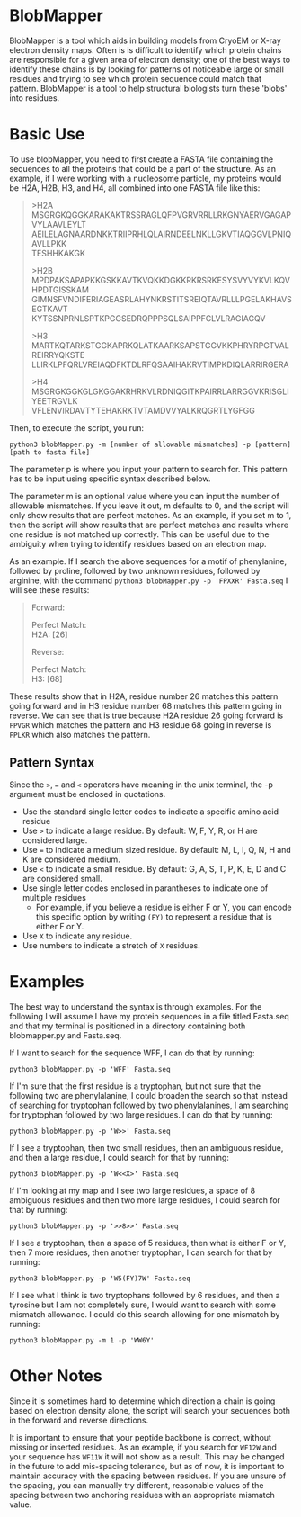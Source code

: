 # BlobMapper
BlobMapper is a tool which aids in building models from CryoEM or X-ray electron density maps. Often is is difficult to identify which protein chains are responsible for a given area of electron density; one of the best ways to identify these chains is by looking for patterns of noticeable large or small residues and trying to see which protein sequence could match that pattern. BlobMapper is a tool to help structural biologists turn these 'blobs' into residues.

# Basic Use
To use blobMapper, you need to first create a FASTA file containing the sequences to all the proteins that could be a part of the structure. As an example, if I were working with a nucleosome particle, my proteins would be H2A, H2B, H3, and H4, all combined into one FASTA file like this:

>\>H2A\
>MSGRGKQGGKARAKAKTRSSRAGLQFPVGRVRRLLRKGNYAERVGAGAPVYLAAVLEYLT\
>AEILELAGNAARDNKKTRIIPRHLQLAIRNDEELNKLLGKVTIAQGGVLPNIQAVLLPKK\
>TESHHKAKGK
>
>\>H2B\
>MPDPAKSAPAPKKGSKKAVTKVQKKDGKKRKRSRKESYSVYVYKVLKQVHPDTGISSKAM\
>GIMNSFVNDIFERIAGEASRLAHYNKRSTITSREIQTAVRLLLPGELAKHAVSEGTKAVT\
>KYTSSNPRNLSPTKPGGSEDRQPPPSQLSAIPPFCLVLRAGIAGQV
>
>\>H3\
>MARTKQTARKSTGGKAPRKQLATKAARKSAPSTGGVKKPHRYRPGTVALREIRRYQKSTE\
>LLIRKLPFQRLVREIAQDFKTDLRFQSAAIHAKRVTIMPKDIQLARRIRGERA
>
>\>H4\
>MSGRGKGGKGLGKGGAKRHRKVLRDNIQGITKPAIRRLARRGGVKRISGLIYEETRGVLK\
>VFLENVIRDAVTYTEHAKRKTVTAMDVVYALKRQGRTLYGFGG

Then, to execute the script, you run:

`python3 blobMapper.py -m [number of allowable mismatches] -p [pattern] [path to fasta file]`

The parameter p is where you input your pattern to search for. This pattern has to be input using specific syntax described below.

The parameter m is an optional value where you can input the number of allowable mismatches. If you leave it out, m defaults to 0, and the script will only show results that are perfect matches. As an example, if you set m to 1, then the script will show results that are perfect matches and results where one residue is not matched up correctly. This can be useful due to the ambiguity when trying to identify residues based on an electron map.

As an example. If I search the above sequences for a motif of phenylanine, followed by proline, followed by two unknown residues, followed by arginine, with the command `python3 blobMapper.py -p 'FPXXR' Fasta.seq` I will see these results:

>Forward:
>
>  Perfect Match:\
>  H2A: [26]
>
>
>Reverse:
>
>  Perfect Match:\
>    H3: [68]

These results show that in H2A, residue number 26 matches this pattern going forward and in H3 residue number 68 matches this pattern going in reverse. We can see that is true because H2A residue 26 going forward is `FPVGR` which matches the pattern and H3 residue 68 going in reverse is `FPLKR` which also matches the pattern.

## Pattern Syntax
Since the `>`, `=` and `<` operators have meaning in the unix terminal, the -p argument must be enclosed in quotations.

* Use the standard single letter codes to indicate a specific amino acid residue
* Use `>` to indicate a large residue. By default: W, F, Y, R, or H are considered large.
* Use `=` to indicate a medium sized residue. By default: M, L, I, Q, N, H and K are considered medium.
* Use `<` to indicate a small residue. By default: G, A, S, T, P, K, E, D and C are considered small.
* Use single letter codes enclosed in parantheses to indicate one of multiple residues
  * For example, if you believe a residue is either F or Y, you can encode this specific option by writing `(FY)` to represent a residue that is either F or Y.
* Use `X` to indicate any residue.
* Use numbers to indicate a stretch of `X` residues.

# Examples
The best way to understand the syntax is through examples. For the following I will assume I have my protein sequences in a file titled Fasta.seq and that my terminal is positioned in a directory containing both blobmapper.py and Fasta.seq.

If I want to search for the sequence WFF, I can do that by running:

`python3 blobMapper.py -p 'WFF' Fasta.seq`

If I'm sure that the first residue is a tryptophan, but not sure that the following two are phenylalanine, I could broaden the search so that instead of searching for tryptophan followed by two phenylalanines, I am searching for tryptophan followed by two large residues. I can do that by running:

`python3 blobMapper.py -p 'W>>' Fasta.seq`

If I see a tryptophan, then two small residues, then an ambiguous residue, and then a large residue, I could search for that by running:

`python3 blobMapper.py -p 'W<<X>' Fasta.seq`

If I'm looking at my map and I see two large residues, a space of 8 ambiguous residues and then two more large residues, I could search for that by running:

`python3 blobMapper.py -p '>>8>>' Fasta.seq`

If I see a tryptophan, then a space of 5 residues, then what is either F or Y, then 7 more residues, then another tryptophan, I can search for that by running:

`python3 blobMapper.py -p 'W5(FY)7W' Fasta.seq`

If I see what I think is two tryptophans followed by 6 residues, and then a tyrosine but I am not completely sure, I would want to search with some mismatch allowance. I could do this search allowing for one mismatch by running:

`python3 blobMapper.py -m 1 -p 'WW6Y'`

# Other Notes
Since it is sometimes hard to determine which direction a chain is going based on electron density alone, the script will search your sequences both in the forward and reverse directions.

It is important to ensure that your peptide backbone is correct, without missing or inserted residues. As an example, if you search for `WF12W` and your sequence has `WF11W` it will not show as a result. This may be changed in the future to add mis-spacing tolerance, but as of now, it is important to maintain accuracy with the spacing between residues. If you are unsure of the spacing, you can manually try different, reasonable values of the spacing between two anchoring residues with an appropriate mismatch value.
